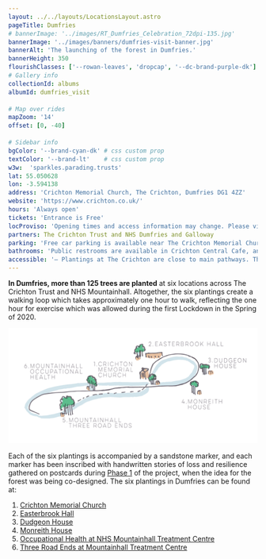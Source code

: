 ```yaml
---
layout: ../../layouts/LocationsLayout.astro
pageTitle: Dumfries
# bannerImage: '../images/RT_Dumfries_Celebration_72dpi-135.jpg'
bannerImage: '../images/banners/dumfries-visit-banner.jpg'
bannerAlt: 'The launching of the forest in Dumfries.'
bannerHeight: 350
flourishClasses: ['--rowan-leaves', 'dropcap', '--dc-brand-purple-dk']
# Gallery info
collectionId: albums
albumId: dumfries_visit

# Map over rides
mapZoom: '14'
offset: [0, -40]

# Sidebar info
bgColor: '--brand-cyan-dk' # css custom prop
textColor: '--brand-lt'    # css custom prop
w3w:  'sparkles.parading.trusts'
lat: 55.050628
lon: -3.594138
address: 'Crichton Memorial Church, The Crichton, Dumfries DG1 4ZZ'
website: 'https://www.crichton.co.uk/'
hours: 'Always open'
tickets: 'Entrance is Free'
locProviso: 'Opening times and access information may change. Please visit the site partner website listed above or phone ahead for updated information.'
partners: The Crichton Trust and NHS Dumfries and Galloway
parking: 'Free car parking is available near The Crichton Memorial Church and at the main car park at NHS Mountainhall Treatment Centre.'
bathrooms: 'Public restrooms are available in Crichton Central Cafe, and Mountainhall Treatment Centre during regular business hours.'
accessible: '– Plantings at The Crichton are close to main pathways. The Crichton Memorial Church planting site will potentially be the easiest to access for wheelchair users. <br> – The site at Mountainhall Occupational Health is directly alongside an accessible pathway just behind the Occupational Health Department, near a bench dedicated to NHS Staff. Please note this pathway is on a steep incline. <br>– The Three Road Ends location at Mountainhall requires walking along an uneven grassy pathway and is not suitable for wheelchair users.'
---
```


__In Dumfries, more than 125 trees are planted__ at six locations across The Crichton Trust and NHS Mountainhall. Altogether, the six plantings create a walking loop which takes approximately one hour to walk, reflecting the one hour for exercise which was allowed during the first Lockdown in the Spring of 2020.

![Illustration of the Dumfries walking route starting at the Chrichton Memorial Church.](../../images/DumfriesWalkingLoop.png)

Each of the six plantings is accompanied by a sandstone marker, and each marker has been inscribed with handwritten stories of loss and resilience gathered on postcards during [Phase 1](../../about/phase-1) of the project, when the idea for the forest was being co-designed.
The six plantings in Dumfries can be found at:

1. <a href="https://maps.app.goo.gl/LMnXBvnKiYz8yxRy8" target="_blank">Crichton Memorial Church</a>
2. <a href="https://maps.app.goo.gl/MVZcmx5A92bUCNLv5" target="_blank">Easterbrook Hall</a>
3. <a href="https://maps.app.goo.gl/jKqA3PfyY3NnQEmw7" target="_blank">Dudgeon House</a>
4. <a href="https://maps.app.goo.gl/EzfoExevsjgoY6DH9" target="_blank">Monreith House</a>
5. <a href="https://maps.app.goo.gl/hsu6XgyoipbkRTRD6" target="_blank">Occupational Health at NHS Mountainhall Treatment Centre</a>
6. <a href="https://maps.app.goo.gl/hCNMzrVqzsymcRLV8?g_st=iw" target="_blank">Three Road Ends at Mountainhall Treatment Centre</a>

<!-- <a class="link" href='../events/dumfries'><b>See also: </b>Events at Dumfries sites.</a> -->